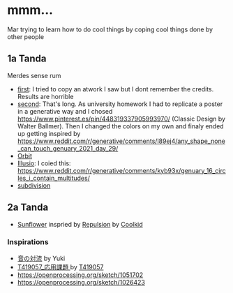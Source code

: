 # mmm...

Mar trying to learn how to do cool things by coping cool things done by other people

## 1a Tanda

Merdes sense rum

* [first](/1a_tanda/first.html): I tried to copy an atwork I saw but I dont remember the credits. Results are horrible
* [second](/1a_tanda/second.html): That's long. As university homework I had to replicate a poster in a generative way and I chosed https://www.pinterest.es/pin/448319337905993970/ (Classic Design by Walter Ballmer). Then I changed the colors on my own and finaly ended up getting inspired by https://www.reddit.com/r/generative/comments/l89ej4/any_shape_none_can_touch_genuary_2021_day_29/
* [Orbit](/1a_tanda/orbit)
* [Illusio](/1a_tanda/Illusio.html): I coied this: https://www.reddit.com/r/generative/comments/kyb93x/genuary_16_circles_i_contain_multitudes/
* [subdivision](/1a_tanda/subdivision.html)

## 2a Tanda

* [Sunflower](/2a_tanda/sunflower.html) inspried by [Repulsion](https://openprocessing.org/sketch/1018746) by [Coolkid](https://openprocessing.org/user/247507?view=sketches)

### Inspirations

* [音の対流](https://openprocessing.org/sketch/1039447) by Yuki
* [T419057_応用課題 ](https://www.openprocessing.org/sketch/1057412) by [T419057](https://www.openprocessing.org/user/251428?view=sketches)
* https://openprocessing.org/sketch/1051702
* https://openprocessing.org/sketch/1026423
